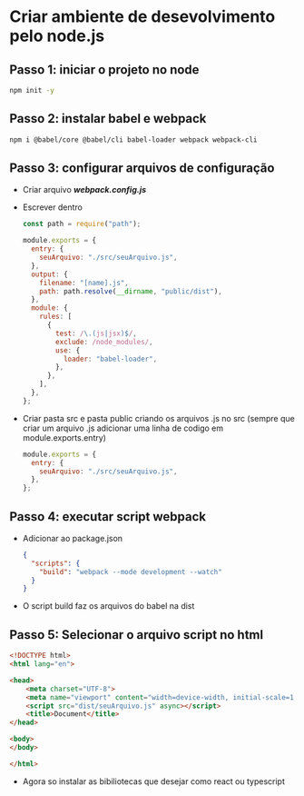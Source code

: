 # Criar ambiente de desevolvimento pelo node.js

## Passo 1: iniciar o projeto no node

```bash
npm init -y
```

## Passo 2: instalar babel e webpack

```bash
npm i @babel/core @babel/cli babel-loader webpack webpack-cli
```

## Passo 3: configurar arquivos de configuração

- Criar arquivo **_webpack.config.js_**
- Escrever dentro

  ```javascript
  const path = require("path");

  module.exports = {
    entry: {
      seuArquivo: "./src/seuArquivo.js",
    },
    output: {
      filename: "[name].js",
      path: path.resolve(__dirname, "public/dist"),
    },
    module: {
      rules: [
        {
          test: /\.(js|jsx)$/,
          exclude: /node_modules/,
          use: {
            loader: "babel-loader",
          },
        },
      ],
    },
  };
  ```
- Criar pasta src e pasta public criando os arquivos .js no src (sempre que criar um arquivo .js adicionar uma linha de codigo em module.exports.entry)

  ```javascript
  module.exports = {
    entry: {
      seuArquivo: "./src/seuArquivo.js",
    },
  };
  ```

## Passo 4: executar script webpack

- Adicionar ao package.json

  ```json
  {
    "scripts": {
      "build": "webpack --mode development --watch"
    }
  }
  ```
- O script build faz os arquivos do babel na dist

## Passo 5: Selecionar o arquivo script no html

```html
<!DOCTYPE html>
<html lang="en">

<head>
    <meta charset="UTF-8">
    <meta name="viewport" content="width=device-width, initial-scale=1.0">
    <script src="dist/seuArquivo.js" async></script>
    <title>Document</title>
</head>

<body>
</body>

</html>
```
* Agora so instalar as bibiliotecas que desejar como react ou typescript
